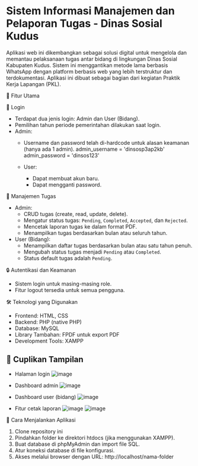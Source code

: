 # Sistem Informasi Manajemen dan Pelaporan Tugas - Dinas Sosial Kudus

Aplikasi web ini dikembangkan sebagai solusi digital untuk mengelola dan memantau pelaksanaan tugas antar bidang di lingkungan Dinas Sosial Kabupaten Kudus. Sistem ini menggantikan metode lama berbasis WhatsApp dengan platform berbasis web yang lebih terstruktur dan terdokumentasi. Aplikasi ini dibuat sebagai bagian dari kegiatan Praktik Kerja Lapangan (PKL).

📌 Fitur Utama

🔐 Login
- Terdapat dua jenis login: Admin dan User (Bidang).
- Pemilihan tahun periode pemerintahan dilakukan saat login.
- Admin:
  - Username dan password telah di-hardcode untuk alasan keamanan (hanya ada 1 admin).
    admin_username = 'dinsosp3ap2kb'
    admin_password = 'dinsos123'
  
  - User:
    - Dapat membuat akun baru.
    - Dapat mengganti password.

📂 Manajemen Tugas
- Admin:
  - CRUD tugas (create, read, update, delete).
  - Mengatur status tugas: `Pending`, `Completed`, `Accepted`, dan `Rejected`.
  - Mencetak laporan tugas ke dalam format PDF.
  - Menampilkan tugas berdasarkan bulan atau seluruh tahun.
- User (Bidang):
  - Menampilkan daftar tugas berdasarkan bulan atau satu tahun penuh.
  - Mengubah status tugas menjadi `Pending` atau `Completed`.
  - Status default tugas adalah `Pending`.

🔒 Autentikasi dan Keamanan
- Sistem login untuk masing-masing role.
- Fitur logout tersedia untuk semua pengguna.

🛠️ Teknologi yang Digunakan

- Frontend: HTML, CSS
- Backend: PHP (native PHP)
- Database: MySQL
- Library Tambahan: FPDF untuk export PDF
- Development Tools: XAMPP

## 📸 Cuplikan Tampilan

- Halaman login
  ![image](https://github.com/user-attachments/assets/4825f846-f7e6-4ef1-bca7-731040ef67a5)

- Dashboard admin
  ![image](https://github.com/user-attachments/assets/9949c90e-017e-4e9e-a67b-67001e1e26b1)

- Dashboard user (bidang)
  ![image](https://github.com/user-attachments/assets/e70ce228-ac6a-4317-a45c-d9a29eb6951c)

- Fitur cetak laporan
  ![image](https://github.com/user-attachments/assets/a24e9b4f-fb8c-4083-879c-affb91f43f5b)
  ![image](https://github.com/user-attachments/assets/9a5a6df6-2806-4017-bb29-49a2b3af0400)

🚀 Cara Menjalankan Aplikasi

1. Clone repository ini
2. Pindahkan folder ke direktori htdocs (jika menggunakan XAMPP).
3. Buat database di phpMyAdmin dan import file SQL.
4. Atur koneksi database di file konfigurasi.
5. Akses melalui browser dengan URL: http://localhost/nama-folder
